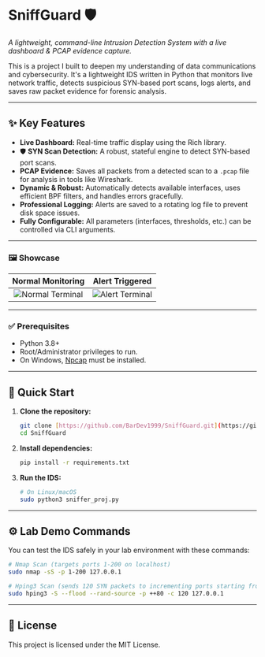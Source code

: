 # SniffGuard 🛡️
*A lightweight, command-line Intrusion Detection System with a live dashboard & PCAP evidence capture.*

This is a project I built to deepen my understanding of data communications and cybersecurity. It's a lightweight IDS written in Python that monitors live network traffic, detects suspicious SYN-based port scans, logs alerts, and saves raw packet evidence for forensic analysis.

---
## ✨ Key Features
* **Live Dashboard:** Real-time traffic display using the Rich library.
* 🛡️ **SYN Scan Detection:** A robust, stateful engine to detect SYN-based port scans.
* **PCAP Evidence:** Saves all packets from a detected scan to a `.pcap` file for analysis in tools like Wireshark.
* **Dynamic & Robust:** Automatically detects available interfaces, uses efficient BPF filters, and handles errors gracefully.
* **Professional Logging:** Alerts are saved to a rotating log file to prevent disk space issues.
* **Fully Configurable:** All parameters (interfaces, thresholds, etc.) can be controlled via CLI arguments.

---

### 🖼️ Showcase
| Normal Monitoring | Alert Triggered |
| :---: | :---: |
| ![Normal Terminal](https://github.com/user-attachments/assets/3b942c29-8003-4ccf-bdca-dc30c8913276) | ![Alert Terminal](https://github.com/user-attachments/assets/7eed5f88-d8f2-49d0-8928-b2b7fe3b773d) |

---

### ✅ Prerequisites
* Python 3.8+
* Root/Administrator privileges to run.
* On Windows, [Npcap](https://npcap.com/) must be installed.

---

## 🚀 Quick Start

1.  **Clone the repository:**
    ```bash
    git clone [https://github.com/BarDev1999/SniffGuard.git](https://github.com/BarDev1999/SniffGuard.git)
    cd SniffGuard
    ```

2.  **Install dependencies:**
    ```bash
    pip install -r requirements.txt
    ```

3.  **Run the IDS:**
    ```bash
    # On Linux/macOS
    sudo python3 sniffer_proj.py
    ```

---

## ⚙️ Lab Demo Commands
You can test the IDS safely in your lab environment with these commands:

```bash
# Nmap Scan (targets ports 1-200 on localhost)
sudo nmap -sS -p 1-200 127.0.0.1

# Hping3 Scan (sends 120 SYN packets to incrementing ports starting from 80)
sudo hping3 -S --flood --rand-source -p ++80 -c 120 127.0.0.1
```

---

## 📜 License
This project is licensed under the MIT License.
